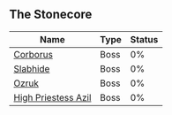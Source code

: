 ## The Stonecore

| Name | Type | Status |
| --- | --- | --- |
| [Corborus](Corborus) | Boss | 0% |
| [Slabhide](Slabhide) | Boss | 0% |
| [Ozruk](Ozruk) | Boss | 0% |
| [High Priestess Azil](High%20Priestess%20Azil) | Boss | 0% |
